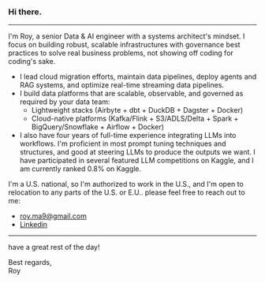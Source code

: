 ### Hi there.
---

I'm Roy, a senior Data & AI engineer with a systems architect's mindset. I focus on building robust, scalable infrastructures with governance best practices to solve real business problems, not showing off coding for coding's sake.

* I lead cloud migration efforts, maintain data pipelines, deploy agents and RAG systems, and optimize real-time streaming data pipelines.
* I build data platforms that are scalable, observable, and governed as required by your data team:
    * Lightweight stacks (Airbyte + dbt + DuckDB + Dagster + Docker)
    * Cloud-native platforms (Kafka/Flink + S3/ADLS/Delta + Spark + BigQuery/Snowflake + Airflow + Docker)
* I also have four years of full-time experience integrating LLMs into workflows. I'm proficient in most prompt tuning techniques and structures, and good at steering LLMs to produce the outputs we want. I have participated in several featured LLM competitions on Kaggle, and I am currently ranked 0.8% on Kaggle.

I'm a U.S. national, so I'm authorized to work in the U.S., and I'm open to relocation to any parts of the U.S. or E.U..
please feel free to reach out to me:  
- roy.ma9@gmail.com
- [Linkedin](https://www.linkedin.com/in/royma/)

---

have a great rest of the day!

Best regards,  
Roy
